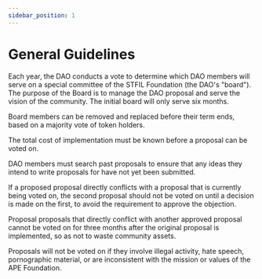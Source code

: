 ```yaml
---
sidebar_position: 1
---
```


# General Guidelines

Each year, the DAO conducts a vote to determine which DAO members will serve on a special committee of the STFIL Foundation (the DAO's "board"). The purpose of the Board is to manage the DAO proposal and serve the vision of the community. The initial board will only serve six months.

Board members can be removed and replaced before their term ends, based on a majority vote of token holders.

The total cost of implementation must be known before a proposal can be voted on.

DAO members must search past proposals to ensure that any ideas they intend to write proposals for have not yet been submitted.

If a proposed proposal directly conflicts with a proposal that is currently being voted on, the second proposal should not be voted on until a decision is made on the first, to avoid the requirement to approve the objection.

Proposal proposals that directly conflict with another approved proposal cannot be voted on for three months after the original proposal is implemented, so as not to waste community assets.

Proposals will not be voted on if they involve illegal activity, hate speech, pornographic material, or are inconsistent with the mission or values of the APE Foundation.
